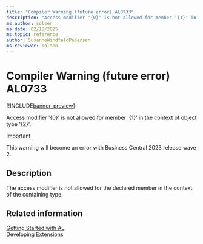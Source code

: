 ```yaml
---
title: "Compiler Warning (future error) AL0733"
description: "Access modifier '{0}' is not allowed for member '{1}' in the context of object type '{2}'."
ms.author: solsen
ms.date: 02/18/2025
ms.topic: reference
author: SusanneWindfeldPedersen
ms.reviewer: solsen
---
```

[//]: # (START>DO_NOT_EDIT)
[//]: # (IMPORTANT:Do not edit any of the content between here and the END>DO_NOT_EDIT.)
[//]: # (Any modifications should be made in the .xml files in the ModernDev repo.)
# Compiler Warning (future error) AL0733

[!INCLUDE[banner_preview](../includes/banner_preview.md)]

Access modifier '{0}' is not allowed for member '{1}' in the context of object type '{2}'.


> [!IMPORTANT]
> This warning will become an error with Business Central 2023 release wave 2.  

## Description
The access modifier is not allowed for the declared member in the context of the containing type.  

[//]: # (IMPORTANT: END>DO_NOT_EDIT)
## Related information  
[Getting Started with AL](../devenv-get-started.md)  
[Developing Extensions](../devenv-dev-overview.md)  